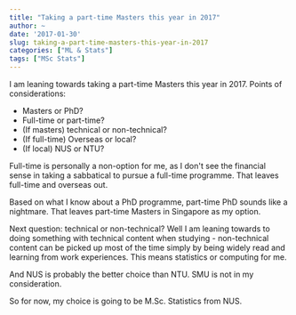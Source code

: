 ```yaml
---
title: "Taking a part-time Masters this year in 2017"
author: ~
date: '2017-01-30'
slug: taking-a-part-time-masters-this-year-in-2017
categories: ["ML & Stats"]
tags: ["MSc Stats"]
---
```


I am leaning towards taking a part-time Masters this year in 2017. Points of considerations:

- Masters or PhD?
- Full-time or part-time?
- (If masters) technical or non-technical?
- (If full-time) Overseas or local?
- (If local) NUS or NTU?

Full-time is personally a non-option for me, as I don't see the financial sense in taking a sabbatical to pursue a full-time programme. That leaves full-time and overseas out.

Based on what I know about a PhD programme, part-time PhD sounds like a nightmare. That leaves part-time Masters in Singapore as my option.

Next question: technical or non-technical? Well I am leaning towards to doing something with technical content when studying - non-technical content can be picked up most of the time simply by being widely read and learning from work experiences. This means statistics or computing for me.

And NUS is probably the better choice than NTU. SMU is not in my consideration.

So for now, my choice is going to be M.Sc. Statistics from NUS.